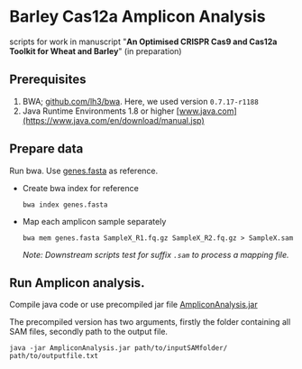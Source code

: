 # Barley Cas12a Amplicon Analysis


scripts for work in manuscript "__An Optimised CRISPR Cas9 and Cas12a Toolkit for Wheat and Barley__" (in preparation)




## Prerequisites

1. BWA; [github.com/lh3/bwa](https://github.com/lh3/bwa). Here, we used version `0.7.17-r1188`
2. Java Runtime Environments 1.8 or higher [www.java.com](https://www.java.com/en/download/manual.jsp)


## Prepare data

Run bwa. Use [genes.fasta](https://github.com/steuernb/Barley_Cas12a_AmpliconAnalysis/blob/main/data/genes.fasta) as reference.
	
* Create bwa index for reference
	
	```
	bwa index genes.fasta
	```
		
* Map each amplicon sample separately
		
	```
	bwa mem genes.fasta SampleX_R1.fq.gz SampleX_R2.fq.gz > SampleX.sam
	```
		
	_Note: Downstream scripts test for suffix `.sam` to process a mapping file._
	
	
## Run Amplicon analysis.

Compile java code or use precompiled jar file [AmpliconAnalysis.jar](https://github.com/steuernb/Barley_Cas12a_AmpliconAnalysis/blob/main/jar/AmpliconAnalysis.jar)

The precompiled version has two arguments, firstly the folder containing all SAM files, secondly path to the output file.

```
java -jar AmpliconAnalysis.jar path/to/inputSAMfolder/ path/to/outputfile.txt
```
